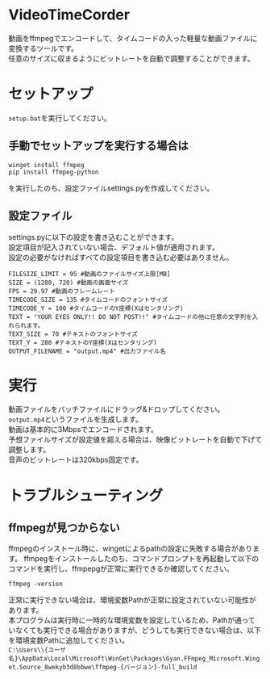# VideoTimeCorder
動画をffmpegでエンコードして、タイムコードの入った軽量な動画ファイルに変換するツールです。  
任意のサイズに収まるようにビットレートを自動で調整することができます。
# セットアップ
```setup.bat```を実行してください。  

## 手動でセットアップを実行する場合は
```
winget install ffmpeg
pip install ffmpeg-python
```
を実行したのち、設定ファイルsettings.pyを作成してください。  

## 設定ファイル
settings.pyに以下の設定を書き込むことができます。  
設定項目が記入されていない場合、デフォルト値が適用されます。  
設定の必要がなければすべての設定項目を書き込む必要はありません。
```
FILESIZE_LIMIT = 95 #動画のファイルサイズ上限[MB]
SIZE = (1280, 720) #動画の画面サイズ
FPS = 29.97 #動画のフレームレート
TIMECODE_SIZE = 135 #タイムコードのフォントサイズ
TIMECODE_Y = 100 #タイムコードのY座標(Xはセンタリング)
TEXT = "YOUR EYES ONLY!! DO NOT POST!!" #タイムコードの他に任意の文字列を入れられます。
TEXT_SIZE = 70 #テキストのフォントサイズ
TEXT_Y = 280 #テキストのY座標(Xはセンタリング)
OUTPUT_FILENAME = "output.mp4" #出力ファイル名
```

# 実行
動画ファイルをバッチファイルにドラッグ&ドロップしてください。  
```output.mp4```というファイルを生成します。  
動画は基本的に3Mbpsでエンコードされます。  
予想ファイルサイズが設定値を超える場合は、映像ビットレートを自動で下げて調整します。  
音声のビットレートは320kbps固定です。

# トラブルシューティング
## ffmpegが見つからない
ffmpegのインストール時に、wingetによるpathの設定に失敗する場合があります。
ffmpegをインストールしたのち、コマンドプロンプトを再起動して以下のコマンドを実行し、ffmpepgが正常に実行できるか確認してください。
```
ffmpeg -version
```
正常に実行できない場合は、環境変数Pathが正常に設定されていない可能性があります。  
本プログラムは実行時に一時的な環境変数を設定しているため、Pathが通っていなくても実行できる場合がありますが、どうしても実行できない場合は、以下を環境変数Pathに追加してください。  
```C:\Users\\{ユーザ名}\AppData\Local\Microsoft\WinGet\Packages\Gyan.FFmpeg_Microsoft.Winget.Source_8wekyb3d8bbwe\ffmpeg-{バージョン}-full_build```
